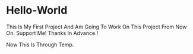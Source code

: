 # Hello-World
This Is My First Project
And Am Going To Work On This Project From Now On.
Support Me! Thanks In Advance.!

Now This Is Through Temp.
